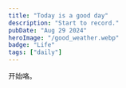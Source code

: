 ```yaml
---
title: "Today is a good day"
description: "Start to record."
pubDate: "Aug 29 2024"
heroImage: "/good_weather.webp"
badge: "Life"
tags: ["daily"]
---
```



开始咯。